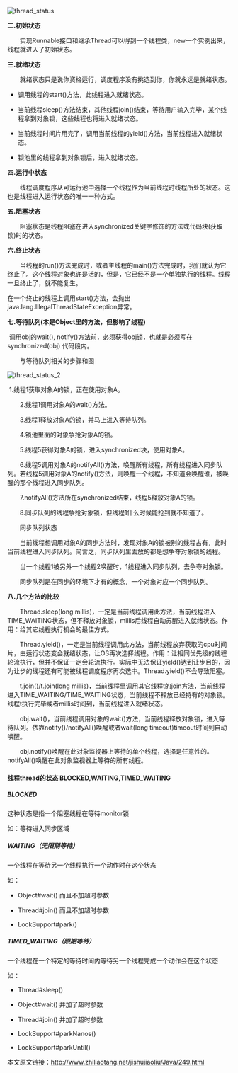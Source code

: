 ![thread_status](http://file.xjzspace.com/20210720175723.jpg)





**二.初始状态**

　　实现Runnable接口和继承Thread可以得到一个线程类，new一个实例出来，线程就进入了初始状态。

**三.就绪状态**

　　就绪状态只是说你资格运行，调度程序没有挑选到你，你就永远是就绪状态。

* 调用线程的start()方法，此线程进入就绪状态。

* 当前线程sleep()方法结束，其他线程join()结束，等待用户输入完毕，某个线程拿到对象锁，这些线程也将进入就绪状态。

* 当前线程时间片用完了，调用当前线程的yield()方法，当前线程进入就绪状态。

* 锁池里的线程拿到对象锁后，进入就绪状态。


**四.运行中状态**

　　线程调度程序从可运行池中选择一个线程作为当前线程时线程所处的状态。这也是线程进入运行状态的唯一一种方式。

**五.阻塞状态**

　　阻塞状态是线程阻塞在进入synchronized关键字修饰的方法或代码块(获取锁)时的状态。

**六.终止状态**

　　当线程的run()方法完成时，或者主线程的main()方法完成时，我们就认为它终止了。这个线程对象也许是活的，但是，它已经不是一个单独执行的线程。线程一旦终止了，就不能复生。

​	在一个终止的线程上调用start()方法，会抛出java.lang.IllegalThreadStateException异常。

**七.等待队列(本是Object里的方法，但影响了线程)**

​	调用obj的wait(), notify()方法前，必须获得obj锁，也就是必须写在synchronized(obj) 代码段内。

　　与等待队列相关的步骤和图

![thread_status_2](/Users/jzue/Desktop/blog_file/thread_status_2.jpg)

​	1.线程1获取对象A的锁，正在使用对象A。

　　2.线程1调用对象A的wait()方法。

　　3.线程1释放对象A的锁，并马上进入等待队列。

　　4.锁池里面的对象争抢对象A的锁。

　　5.线程5获得对象A的锁，进入synchronized块，使用对象A。

　　6.线程5调用对象A的notifyAll()方法，唤醒所有线程，所有线程进入同步队列。若线程5调用对象A的notify()方法，则唤醒一个线程，不知道会唤醒谁，被唤醒的那个线程进入同步队列。

　　7.notifyAll()方法所在synchronized结束，线程5释放对象A的锁。

　　8.同步队列的线程争抢对象锁，但线程1什么时候能抢到就不知道了。

　　同步队列状态

　　当前线程想调用对象A的同步方法时，发现对象A的锁被别的线程占有，此时当前线程进入同步队列。简言之，同步队列里面放的都是想争夺对象锁的线程。

　　当一个线程1被另外一个线程2唤醒时，1线程进入同步队列，去争夺对象锁。

　　同步队列是在同步的环境下才有的概念，一个对象对应一个同步队列。

**八.几个方法的比较**

　　Thread.sleep(long millis)，一定是当前线程调用此方法，当前线程进入TIME_WAITING状态，但不释放对象锁，millis后线程自动苏醒进入就绪状态。作用：给其它线程执行机会的最佳方式。

　　Thread.yield()，一定是当前线程调用此方法，当前线程放弃获取的cpu时间片，由运行状态变会就绪状态，让OS再次选择线程。作用：让相同优先级的线程轮流执行，但并不保证一定会轮流执行。实际中无法保证yield()达到让步目的，因为让步的线程还有可能被线程调度程序再次选中。Thread.yield()不会导致阻塞。

　　t.join()/t.join(long millis)，当前线程里调用其它线程t的join方法，当前线程进入TIME_WAITING/TIME_WAITING状态，当前线程不释放已经持有的对象锁。线程t执行完毕或者millis时间到，当前线程进入就绪状态。

　　obj.wait()，当前线程调用对象的wait()方法，当前线程释放对象锁，进入等待队列。依靠notify()/notifyAll()唤醒或者wait(long timeout)timeout时间到自动唤醒。

　　obj.notify()唤醒在此对象监视器上等待的单个线程，选择是任意性的。notifyAll()唤醒在此对象监视器上等待的所有线程。

#### 线程thread的状态 BLOCKED,WAITING,TIMED_WAITING

##### BLOCKED

这种状态是指一个阻塞线程在等待monitor锁

如：等待进入同步区域

##### WAITING（无限期等待）

一个线程在等待另一个线程执行一个动作时在这个状态

如：

* Object#wait() 而且不加超时参数

* Thread#join() 而且不加超时参数

* LockSupport#park()

##### TIMED_WAITING（限期等待）

一个线程在一个特定的等待时间内等待另一个线程完成一个动作会在这个状态

如：



* Thread#sleep()

* Object#wait() 并加了超时参数

* Thread#join() 并加了超时参数

* LockSupport#parkNanos()

* LockSupport#parkUntil()

本文原文链接：<http://www.zhiliaotang.net/jishujiaoliu/Java/249.html>